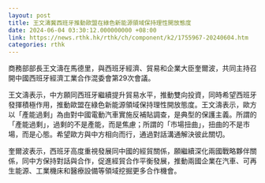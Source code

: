```yaml
---
layout: post
title: 王文濤冀西班牙推動歐盟在綠色新能源領域保持理性開放態度
date: 2024-06-04 03:30:12.000000000 +08:00
link: https://news.rthk.hk/rthk/ch/component/k2/1755967-20240604.htm
categories: rthk
---
```


商務部部長王文濤在馬德里，與西班牙經濟、貿易和企業大臣奎爾波，共同主持召開中國西班牙經濟工業合作混委會第29次會議。

王文濤表示，中方願同西班牙繼續提升貿易水平，推動雙向投資，同時希望西班牙發揮積極作用，推動歐盟在綠色新能源領域保持理性開放態度。王文濤表示，歐方以「產能過剩」為由對中國電動汽車實施反補貼調查，是典型的保護主義。所謂的「產能過剩」，過剩的不是產能，而是焦慮；所謂的「市場扭曲」，扭曲的不是市場，而是心態。希望歐方與中方相向而行，通過對話溝通解決彼此關切。

奎爾波表示，西班牙高度重視發展同中國的經貿關係，願繼續深化兩國戰略夥伴關係，同中方保持對話與合作，促進經貿合作平衡發展，推動兩國企業在汽車、可再生能源、工業機床和醫療設備等領域挖掘更多合作機會。
